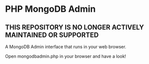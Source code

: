 # PHP MongoDB Admin

## THIS REPOSITORY IS NO LONGER ACTIVELY MAINTAINED OR SUPPORTED

A MongoDB Admin interface that runs in your web browser.

Open mongodbadmin.php in your browser and have a look!
